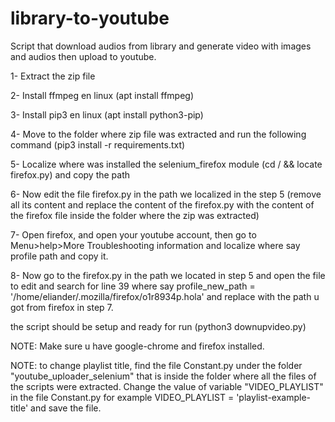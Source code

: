 # library-to-youtube
Script that download audios from library and generate video with images and audios then upload to youtube.

1- Extract the zip file

2- Install ffmpeg en linux (apt install ffmpeg)

3- Install pip3 en linux (apt install python3-pip)

4- Move to the folder where zip file was extracted and run the following command (pip3 install -r requirements.txt)

5- Localize where was installed the selenium_firefox module (cd / && locate firefox.py) and copy the path

6- Now edit the file firefox.py in the path we localized in the step 5 (remove all its content and replace the content 
of the firefox.py with the content of the firefox file inside the folder where the zip was extracted)

7- Open firefox, and open your youtube account, then go to Menu>help>More Troubleshooting information and localize where say profile path and copy it.

8- Now go to the firefox.py in the path we located in step 5 and open the file to edit and search for 
line 39 where say profile_new_path = '/home/eliander/.mozilla/firefox/o1r8934p.hola' and replace with the path u got from firefox in step 7.

the script should be setup and ready for run (python3 downupvideo.py)

NOTE: Make sure u have google-chrome and firefox installed.

NOTE: to change playlist title, find the file Constant.py under the folder "youtube_uploader_selenium" that is inside the folder
where all the files of the scripts were extracted. Change the value of variable "VIDEO_PLAYLIST" in the file Constant.py for example
VIDEO_PLAYLIST = 'playlist-example-title' and save the file.
